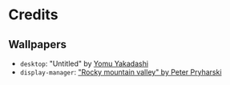 # Credits

## Wallpapers

- `desktop`: "Untitled" by [Yomu Yakadashi](https://yakadashi.art/)
- `display-manager`: ["Rocky mountain valley" by Peter Pryharski](https://unsplash.com/photos/green-tree-covered-mountain-uPo1OAlOZrs)
